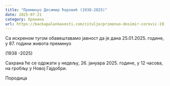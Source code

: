 ```yaml
---
title: "Преминуо Десимир Ћоровић (1938-2025)"
date: 2025-07-21
category: Хроника
url: https://backapalankavesti.com/citulje/primenuo-desimir-corovic-1938-2025/
---
```


Са искреном тугом обавештавамо јавност да је дана 25.01.2025. године, у 87. години живота преминуо

(1938 -2025)

Сахрана ће се одржати у недељу, 26. јануара 2025. године, у 12 часова, на гробљу у Новој Гајдобри.

Породица
